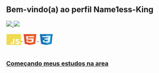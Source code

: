 ## Bem-vindo(a) ao perfil Name1ess-King

 <div>
   <a href="https://github.com/Name1ess-King">
   <img height="180em" src="https://github-readme-stats.vercel.app/api?username=Name1ess-King&show_icons=true&theme=synthwavw&include_all_commits=true&count_private=true"/>
   <img height="180em" src="https://github-readme-stats.vercel.app/api/top-langs/?username=Name1ess-King&layout=compact&langs_count=6&theme=tokyonight"/>
</div>
    
<div style="display: inline_block"><br>
  <img align="center" alt="Js" height="30" width="40" src="https://raw.githubusercontent.com/devicons/devicon/master/icons/javascript/javascript-plain.svg">
  <img align="center" alt="HTML" height="30" width="40" src="https://raw.githubusercontent.com/devicons/devicon/master/icons/html5/html5-original.svg">
  <img align="center" alt="CSS" height="30" width="40" src="https://raw.githubusercontent.com/devicons/devicon/master/icons/css3/css3-original.svg">
</div>
 
<br>
 
### Começando meus estudos na area
 
<div> 
 
</div>

